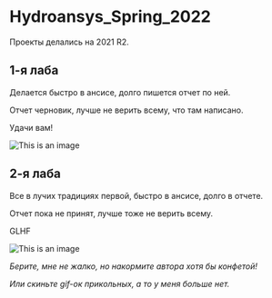 # Hydroansys_Spring_2022

Проекты делались на 2021 R2.

## 1-я лаба

Делается быстро в ансисе, долго пишется отчет по ней.

Отчет черновик, лучше не верить всему, что там написано.

Удачи вам!

![This is an image](https://c.tenor.com/hVRzRZnx-YsAAAAM/pepe-the-frog-sitting-chillin.gif)

## 2-я лаба

Все в лучих традициях первой, быстро в ансисе, долго в отчете.

Отчет пока не принят, лучше тоже не верить всему.

GLHF

![This is an image](https://c.tenor.com/aoNUhBwjFaEAAAAM/pepe-music.gif)

*Берите, мне не жалко, но накормите автора хотя бы конфетой!*

*Или скиньте gif-ок прикольных, а то у меня больше нет.*
